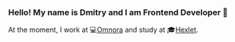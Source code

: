 ### Hello! My name is Dmitry and I am Frontend Developer 👋

At the moment, I work at 💻[Omnora](https://www.slidepresenter.com/en/) and study at 🎓[Hexlet](https://ru.hexlet.io/).

<!--
**Ingo-o/Ingo-o** is a ✨ _special_ ✨ repository because its `README.md` (this file) appears on your GitHub profile.

Here are some ideas to get you started:

- 🔭 I’m currently working on ...
- 🌱 I’m currently learning ...
- 👯 I’m looking to collaborate on ...
- 🤔 I’m looking for help with ...
- 💬 Ask me about ...
- 📫 How to reach me: ...
- 😄 Pronouns: ...
- ⚡ Fun fact: ...
-->
